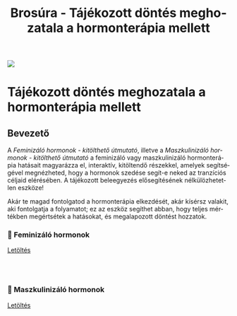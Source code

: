 ﻿---
title: "Brosúra - Tájékozott döntés meghozatala a hormonterápia mellett"
description: "Az információs és kitölthető útmutatók elősegítik a tájékozott beleegyezést, fokozva a tudatosságot és segítve a megalapozott döntéshozatalt mind az egyének, mind a támogatók számára."
lang: hu
---

<div class="header-image"><img src="assets/images/undraw_ideation.svg" /></div>

# Tájékozott döntés meghozatala a hormonterápia mellett

## Bevezető

A *Feminizáló hormonok - kitölthető útmutató*, illetve a *Maszkulinizáló hormonok - kitölthető útmutató* a feminizáló vagy maszkulinizáló hormonterápia hatásait magyarázza el, interaktív, kitöltendő részekkel, amelyek segítségével megnézheted, hogy a hormonok szedése segít-e neked az tranzíciós céljaid elérésében. A tájékozott beleegyezés elősegítésének nélkülözhetetlen eszköze!

Akár te magad fontolgatod a hormonterápia elkezdését, akár kísérsz valakit, aki fontolgatja a folyamatot; ez az eszköz segíthet abban, hogy teljes mértékben megértsétek a hatásokat, és megalapozott döntést hozzatok.

### 👸 Feminizáló hormonok
<a class="center-button" target="_blank" href="https://public.genderutikalauz.hu/feminizalo-hormonok.pdf">Letöltés</a>

<br />
<br />

### 👨 Maszkulinizáló hormonok
<a class="center-button" target="_blank" href="https://public.genderutikalauz.hu/maszkulinizalo-hormonok.pdf">Letöltés</a>

